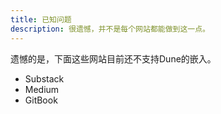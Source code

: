 ```yaml
---
title: 已知问题
description: 很遗憾，并不是每个网站都能做到这一点。
---
```


遗憾的是，下面这些网站目前还不支持Dune的嵌入。

* Substack
* Medium
* GitBook
